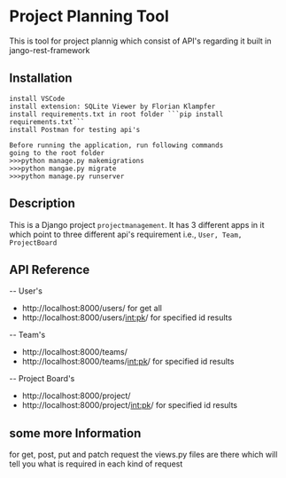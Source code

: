 # Project Planning Tool
This is tool for project plannig which consist of API's regarding it built in jango-rest-framework

## Installation
```
install VSCode
install extension: SQLite Viewer by Florian Klampfer
install requirements.txt in root folder ```pip install requirements.txt```
install Postman for testing api's

Before running the application, run following commands
going to the root folder
>>>python manage.py makemigrations
>>>python mangae.py migrate
>>>python manage.py runserver
```

## Description
This is a Django project 
``` projectmanagement ```.
It has 3 different apps in it which point to three different api's requirement i.e.,
``` User, Team, ProjectBoard ```

## API Reference

-- User's 
   - http://localhost:8000/users/             for get all
   - http://localhost:8000/users/<int:pk>/    for specified id results  

-- Team's 
   - http://localhost:8000/teams/
   - http://localhost:8000/teams/<int:pk>/    for specified id results  

-- Project Board's 
   - http://localhost:8000/project/
   - http://localhost:8000/project/<int:pk>/    for specified id results  
   
## some more Information

for get, post, put and patch request the views.py files are there which will tell you what is required in each kind of request
